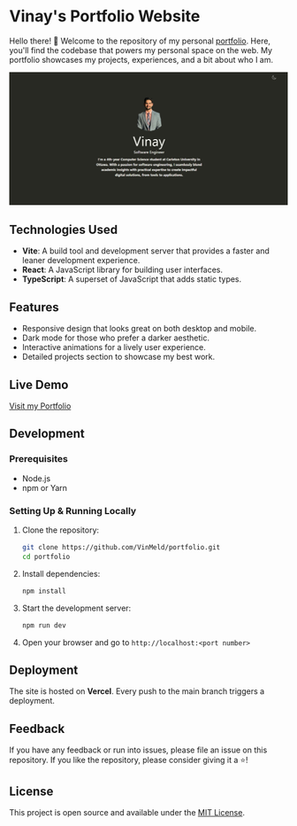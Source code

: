 # Vinay's Portfolio Website

Hello there! 👋 Welcome to the repository of my personal [portfolio](https://portfolio.vinaycloud.ca). Here, you'll find the codebase that powers my personal space on the web. My portfolio showcases my projects, experiences, and a bit about who I am. 

![Portfolio Screenshot](public/portfolio.png)

## Technologies Used

- **Vite**: A build tool and development server that provides a faster and leaner development experience.
- **React**: A JavaScript library for building user interfaces.
- **TypeScript**: A superset of JavaScript that adds static types.
  
## Features

- Responsive design that looks great on both desktop and mobile.
- Dark mode for those who prefer a darker aesthetic.
- Interactive animations for a lively user experience.
- Detailed projects section to showcase my best work.

## Live Demo

[Visit my Portfolio](https://portfolio.vinaycloud.ca)

## Development

### Prerequisites

- Node.js
- npm or Yarn

### Setting Up & Running Locally

1. Clone the repository:

    ```bash
    git clone https://github.com/VinMeld/portfolio.git
    cd portfolio
    ```

2. Install dependencies:

    ```bash
    npm install
    ```

3. Start the development server:

    ```bash
    npm run dev
    ```

4. Open your browser and go to `http://localhost:<port number>`

## Deployment

The site is hosted on **Vercel**. Every push to the main branch triggers a deployment.

## Feedback

If you have any feedback or run into issues, please file an issue on this repository. If you like the repository, please consider giving it a ⭐!

## License

This project is open source and available under the [MIT License](LICENSE).


